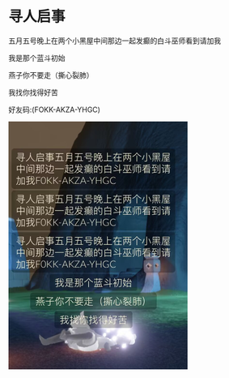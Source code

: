 # 寻人启事
五月五号晚上在两个小黑屋中间那边一起发癫的白斗巫师看到请加我

我是那个蓝斗初始

燕子你不要走（撕心裂肺）

我找你找得好苦

好友码:(FOKK-AKZA-YHGC)

![](寻人启事/1.png)